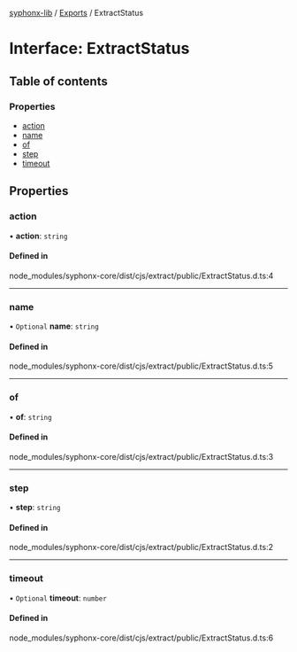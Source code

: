 [syphonx-lib](../README.md) / [Exports](../modules.md) / ExtractStatus

# Interface: ExtractStatus

## Table of contents

### Properties

- [action](ExtractStatus.md#action)
- [name](ExtractStatus.md#name)
- [of](ExtractStatus.md#of)
- [step](ExtractStatus.md#step)
- [timeout](ExtractStatus.md#timeout)

## Properties

### action

• **action**: `string`

#### Defined in

node_modules/syphonx-core/dist/cjs/extract/public/ExtractStatus.d.ts:4

___

### name

• `Optional` **name**: `string`

#### Defined in

node_modules/syphonx-core/dist/cjs/extract/public/ExtractStatus.d.ts:5

___

### of

• **of**: `string`

#### Defined in

node_modules/syphonx-core/dist/cjs/extract/public/ExtractStatus.d.ts:3

___

### step

• **step**: `string`

#### Defined in

node_modules/syphonx-core/dist/cjs/extract/public/ExtractStatus.d.ts:2

___

### timeout

• `Optional` **timeout**: `number`

#### Defined in

node_modules/syphonx-core/dist/cjs/extract/public/ExtractStatus.d.ts:6
